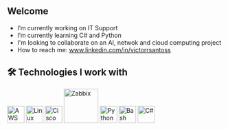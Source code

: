 ## Welcome

- I’m currently working on IT Support
- I’m currently learning C# and Python
- I'm looking to collaborate on an AI, netwok and cloud computing project
- How to reach me: www.linkedin.com/in/victorrsantoss

## 🛠️ Technologies I work with

<p align="left">
  <img src="https://cdn.jsdelivr.net/gh/devicons/devicon/icons/amazonwebservices/amazonwebservices-original.svg" alt="AWS" width="40"/>
  <img src="https://cdn.jsdelivr.net/gh/devicons/devicon/icons/linux/linux-original.svg" alt="Linux" width="40"/>
  <img src="https://cdn.jsdelivr.net/gh/devicons/devicon/icons/cisco/cisco-plain.svg" alt="Cisco" width="40"/>
  <img src="https://upload.wikimedia.org/wikipedia/commons/0/0b/Zabbix_logo.svg" alt="Zabbix" width="80"/>
  <img src="https://cdn.jsdelivr.net/gh/devicons/devicon/icons/python/python-original.svg" alt="Python" width="40"/>
  <img src="https://cdn.jsdelivr.net/gh/devicons/devicon/icons/bash/bash-original.svg" alt="Bash" width="40"/>
  <img src="https://cdn.jsdelivr.net/gh/devicons/devicon/icons/csharp/csharp-original.svg" alt="C#" width="40"/>
</p>

